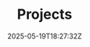 ---
title: "Projects"
description: 
date: 2025-05-19T18:27:32Z
image: 
math: 
license: 
hidden: false
comments: true
draft: true
---